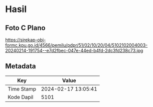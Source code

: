 # Hasil

## Foto C Plano

https://sirekap-obj-formc.kpu.go.id/4566/pemilu/pdpr/51/02/10/20/04/5102102004003-20240214-191754--e7d2fbec-047e-44ed-b4fd-2dc3fd238c73.jpg


## Metadata

| Key        | Value               |
| ---------- | ------------------- |
| Time Stamp | 2024-02-17 13:05:41 |
| Kode Dapil | 5101                |




